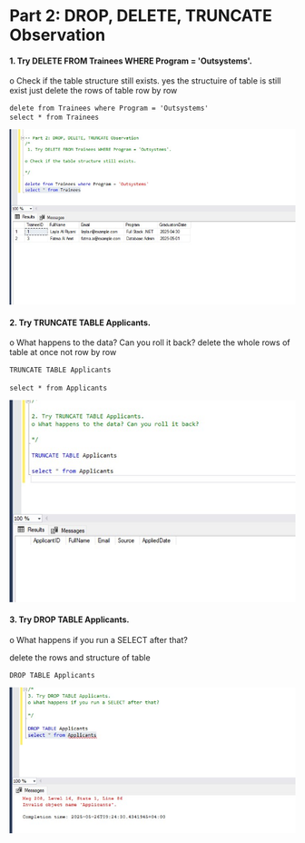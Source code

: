 # Part 2: DROP, DELETE, TRUNCATE Observation
#### 1. Try DELETE FROM Trainees WHERE Program = 'Outsystems'. 

o Check if the table structure still exists.
yes the structuire of table is still exist just delete the rows of table row by row 
```
delete from Trainees where Program = 'Outsystems'
select * from Trainees
```
!['DELETE FROM Trainees WHERE Program = 'Outsystems''](images/2.1.jpg)

#### 2. Try TRUNCATE TABLE Applicants. 

o What happens to the data? Can you roll it back?
delete the whole rows of table at once not row by row 
```
TRUNCATE TABLE Applicants

select * from Applicants
```
!['TRUNCATE TABLE Applicants'](images/2.2.jpg)


#### 3. Try DROP TABLE Applicants. 

o What happens if you run a SELECT after that? 

delete the rows and structure of table

```
DROP TABLE Applicants

```
!['DROP TABLE Applicants'](images/2.3.jpg)


